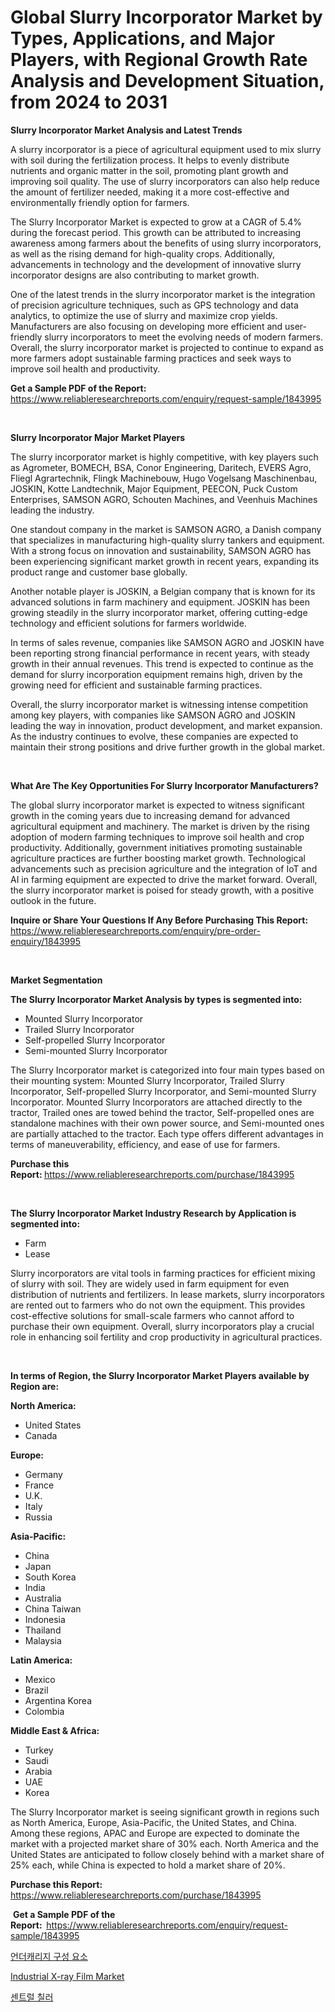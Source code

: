 <p><h1>Global Slurry Incorporator Market by Types, Applications, and Major Players, with Regional Growth Rate Analysis and Development Situation, from 2024 to 2031</h1></p><p><strong>Slurry Incorporator Market Analysis and Latest Trends</strong></p>
<p><p>A slurry incorporator is a piece of agricultural equipment used to mix slurry with soil during the fertilization process. It helps to evenly distribute nutrients and organic matter in the soil, promoting plant growth and improving soil quality. The use of slurry incorporators can also help reduce the amount of fertilizer needed, making it a more cost-effective and environmentally friendly option for farmers.</p><p>The Slurry Incorporator Market is expected to grow at a CAGR of 5.4% during the forecast period. This growth can be attributed to increasing awareness among farmers about the benefits of using slurry incorporators, as well as the rising demand for high-quality crops. Additionally, advancements in technology and the development of innovative slurry incorporator designs are also contributing to market growth.</p><p>One of the latest trends in the slurry incorporator market is the integration of precision agriculture techniques, such as GPS technology and data analytics, to optimize the use of slurry and maximize crop yields. Manufacturers are also focusing on developing more efficient and user-friendly slurry incorporators to meet the evolving needs of modern farmers. Overall, the slurry incorporator market is projected to continue to expand as more farmers adopt sustainable farming practices and seek ways to improve soil health and productivity.</p></p>
<p><strong>Get a Sample PDF of the Report:&nbsp;</strong> <a href="https://www.reliableresearchreports.com/enquiry/request-sample/1843995">https://www.reliableresearchreports.com/enquiry/request-sample/1843995</a></p>
<p>&nbsp;</p>
<p><strong>Slurry Incorporator Major Market Players</strong></p>
<p><p>The slurry incorporator market is highly competitive, with key players such as Agrometer, BOMECH, BSA, Conor Engineering, Daritech, EVERS Agro, Fliegl Agrartechnik, Flingk Machinebouw, Hugo Vogelsang Maschinenbau, JOSKIN, Kotte Landtechnik, Major Equipment, PEECON, Puck Custom Enterprises, SAMSON AGRO, Schouten Machines, and Veenhuis Machines leading the industry.</p><p>One standout company in the market is SAMSON AGRO, a Danish company that specializes in manufacturing high-quality slurry tankers and equipment. With a strong focus on innovation and sustainability, SAMSON AGRO has been experiencing significant market growth in recent years, expanding its product range and customer base globally.</p><p>Another notable player is JOSKIN, a Belgian company that is known for its advanced solutions in farm machinery and equipment. JOSKIN has been growing steadily in the slurry incorporator market, offering cutting-edge technology and efficient solutions for farmers worldwide.</p><p>In terms of sales revenue, companies like SAMSON AGRO and JOSKIN have been reporting strong financial performance in recent years, with steady growth in their annual revenues. This trend is expected to continue as the demand for slurry incorporation equipment remains high, driven by the growing need for efficient and sustainable farming practices.</p><p>Overall, the slurry incorporator market is witnessing intense competition among key players, with companies like SAMSON AGRO and JOSKIN leading the way in innovation, product development, and market expansion. As the industry continues to evolve, these companies are expected to maintain their strong positions and drive further growth in the global market.</p></p>
<p>&nbsp;</p>
<p><strong>What Are The Key Opportunities For Slurry Incorporator Manufacturers?</strong></p>
<p><p>The global slurry incorporator market is expected to witness significant growth in the coming years due to increasing demand for advanced agricultural equipment and machinery. The market is driven by the rising adoption of modern farming techniques to improve soil health and crop productivity. Additionally, government initiatives promoting sustainable agriculture practices are further boosting market growth. Technological advancements such as precision agriculture and the integration of IoT and AI in farming equipment are expected to drive the market forward. Overall, the slurry incorporator market is poised for steady growth, with a positive outlook in the future.</p></p>
<p><strong>Inquire or Share Your Questions If Any Before Purchasing This Report:</strong> <a href="https://www.reliableresearchreports.com/enquiry/pre-order-enquiry/1843995">https://www.reliableresearchreports.com/enquiry/pre-order-enquiry/1843995</a></p>
<p>&nbsp;</p>
<p><strong>Market Segmentation</strong></p>
<p><strong>The Slurry Incorporator Market Analysis by types is segmented into:</strong></p>
<p><ul><li>Mounted Slurry Incorporator</li><li>Trailed Slurry Incorporator</li><li>Self-propelled Slurry Incorporator</li><li>Semi-mounted Slurry Incorporator</li></ul></p>
<p><p>The Slurry Incorporator market is categorized into four main types based on their mounting system: Mounted Slurry Incorporator, Trailed Slurry Incorporator, Self-propelled Slurry Incorporator, and Semi-mounted Slurry Incorporator. Mounted Slurry Incorporators are attached directly to the tractor, Trailed ones are towed behind the tractor, Self-propelled ones are standalone machines with their own power source, and Semi-mounted ones are partially attached to the tractor. Each type offers different advantages in terms of maneuverability, efficiency, and ease of use for farmers.</p></p>
<p><strong>Purchase this Report:&nbsp;</strong><a href="https://www.reliableresearchreports.com/purchase/1843995">https://www.reliableresearchreports.com/purchase/1843995</a></p>
<p>&nbsp;</p>
<p><strong>The Slurry Incorporator Market Industry Research by Application is segmented into:</strong></p>
<p><ul><li>Farm</li><li>Lease</li></ul></p>
<p><p>Slurry incorporators are vital tools in farming practices for efficient mixing of slurry with soil. They are widely used in farm equipment for even distribution of nutrients and fertilizers. In lease markets, slurry incorporators are rented out to farmers who do not own the equipment. This provides cost-effective solutions for small-scale farmers who cannot afford to purchase their own equipment. Overall, slurry incorporators play a crucial role in enhancing soil fertility and crop productivity in agricultural practices.</p></p>
<p>&nbsp;</p>
<p><strong>In terms of Region, the Slurry Incorporator Market Players available by Region are:</strong></p>
<p>
    <p> <strong> North America: </strong>
        <ul>
            <li>United States</li>
            <li>Canada</li>
        </ul>
        </p> 
    <p> <strong> Europe: </strong>
        <ul>
            <li>Germany</li>
            <li>France</li>
            <li>U.K.</li>
            <li>Italy</li>
            <li>Russia</li>
        </ul>
        </p> 
    <p> <strong> Asia-Pacific: </strong>
        <ul>
            <li>China</li>
            <li>Japan</li>
            <li>South Korea</li>
            <li>India</li>
            <li>Australia</li>
            <li>China Taiwan</li>
            <li>Indonesia</li>
            <li>Thailand</li>
            <li>Malaysia</li>
        </ul>
        </p> 
    <p> <strong> Latin America: </strong>
        <ul>
            <li>Mexico</li>
            <li>Brazil</li>
            <li>Argentina Korea</li>
            <li>Colombia</li>
        </ul>
        </p> 
    <p> <strong> Middle East & Africa: </strong>
        <ul>
            <li>Turkey</li>
            <li>Saudi</li>
            <li>Arabia</li>
            <li>UAE</li>
            <li>Korea</li>
        </ul>
    </p>
    </p>
<p><p>The Slurry Incorporator market is seeing significant growth in regions such as North America, Europe, Asia-Pacific, the United States, and China. Among these regions, APAC and Europe are expected to dominate the market with a projected market share of 30% each. North America and the United States are anticipated to follow closely behind with a market share of 25% each, while China is expected to hold a market share of 20%.</p></p>
<p><strong>Purchase this Report: </strong><a href="https://www.reliableresearchreports.com/purchase/1843995">https://www.reliableresearchreports.com/purchase/1843995</a></p>
<p>&nbsp;<strong>Get a Sample PDF of the Report:&nbsp;&nbsp;</strong><a href="https://www.reliableresearchreports.com/enquiry/request-sample/1843995">https://www.reliableresearchreports.com/enquiry/request-sample/1843995</a></p>
<p><strong></strong></p>
<p><p><a href="https://medium.com/@akhooha50888/%EC%96%B8%EB%8D%94%EC%BA%90%EB%A6%AC%EC%A7%80-%EB%B6%80%ED%92%88-%EC%8B%9C%EC%9E%A5-%EC%9D%B8%EC%82%AC%EC%9D%B4%ED%8A%B8-%EC%8B%9C%EC%9E%A5-%ED%8A%B8%EB%A0%8C%EB%93%9C-%EC%84%B1%EC%9E%A5-2024%EB%85%84%EB%B6%80%ED%84%B0-2031%EB%85%84%EA%B9%8C%EC%A7%80-%EC%98%88%EC%B8%A1%EB%90%9C-%EA%B2%83-19ab1a7d11cb">언더캐리지 구성 요소</a></p><p><a href="https://view.publitas.com/reportprime-1/industrial-x-ray-film-market-size-and-growth-market-segmentation-regional-and-country-breakdowns-and-market-trends-for-period-from-2024-2031/">Industrial X-ray Film Market</a></p><p><a href="https://medium.com/@laurendeveaucook9x6z9jm15gi/%EC%A4%91%EC%95%99-%EB%83%89%EA%B0%81%EA%B8%B0-%EC%8B%9C%EC%9E%A5-%ED%86%B5%EC%B0%B0-%EC%8B%9C%EC%9E%A5-%EB%8F%99%ED%96%A5-%EC%84%B1%EC%9E%A5-2024%EB%85%84%EB%B6%80%ED%84%B0-2031%EB%85%84%EA%B9%8C%EC%A7%80%EC%9D%98-%EC%98%88%EC%B8%A1-e92b04ea32ef">센트럴 칠러</a></p></p>